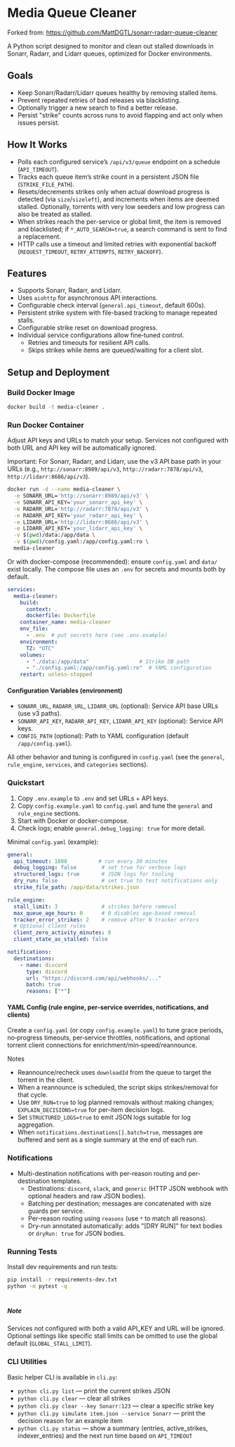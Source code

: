 # Media Queue Cleaner
Forked from: https://github.com/MattDGTL/sonarr-radarr-queue-cleaner

A Python script designed to monitor and clean out stalled downloads in Sonarr, Radarr, and Lidarr queues, optimized for Docker environments.

## Goals
- Keep Sonarr/Radarr/Lidarr queues healthy by removing stalled items.
- Prevent repeated retries of bad releases via blacklisting.
- Optionally trigger a new search to find a better release.
- Persist "strike" counts across runs to avoid flapping and act only when issues persist.

## How It Works
- Polls each configured service’s `/api/v3/queue` endpoint on a schedule (`API_TIMEOUT`).
- Tracks each queue item’s strike count in a persistent JSON file (`STRIKE_FILE_PATH`).
- Resets/decrements strikes only when actual download progress is detected (via `size`/`sizeleft`), and increments when items are deemed stalled.
  Optionally, torrents with very low seeders and low progress can also be treated as stalled.
- When strikes reach the per-service or global limit, the item is removed and blacklisted; if `*_AUTO_SEARCH=true`, a search command is sent to find a replacement.
- HTTP calls use a timeout and limited retries with exponential backoff (`REQUEST_TIMEOUT`, `RETRY_ATTEMPTS`, `RETRY_BACKOFF`).

## Features
- Supports Sonarr, Radarr, and Lidarr.
- Uses `aiohttp` for asynchronous API interactions.
- Configurable check interval (`general.api_timeout`, default 600s).
- Persistent strike system with file-based tracking to manage repeated stalls.
- Configurable strike reset on download progress.
- Individual service configurations allow fine‑tuned control.
  - Retries and timeouts for resilient API calls.
  - Skips strikes while items are queued/waiting for a client slot.

## Setup and Deployment
### Build Docker Image
```bash
docker build -t media-cleaner .
```

### Run Docker Container
Adjust API keys and URLs to match your setup. Services not configured with both URL and API key will be automatically ignored.

Important: For Sonarr, Radarr, and Lidarr, use the v3 API base path in your URLs (e.g., `http://sonarr:8989/api/v3`, `http://radarr:7878/api/v3`, `http://lidarr:8686/api/v3`).

```bash
docker run -d --name media-cleaner \
  -e SONARR_URL='http://sonarr:8989/api/v3' \
  -e SONARR_API_KEY='your_sonarr_api_key' \
  -e RADARR_URL='http://radarr:7878/api/v3' \
  -e RADARR_API_KEY='your_radarr_api_key' \
  -e LIDARR_URL='http://lidarr:8686/api/v3' \
  -e LIDARR_API_KEY='your_lidarr_api_key' \
  -v $(pwd)/data:/app/data \
  -v $(pwd)/config.yaml:/app/config.yaml:ro \
  media-cleaner
```

Or with docker-compose (recommended): ensure `config.yaml` and `data/` exist locally. The compose file uses an `.env` for secrets and mounts both by default.

```yaml
services:
  media-cleaner:
    build:
      context: .
      dockerfile: Dockerfile
    container_name: media-cleaner
    env_file:
      - .env  # put secrets here (see .env.example)
    environment:
      TZ: "UTC"
    volumes:
      - "./data:/app/data"                # Strike DB path
      - "./config.yaml:/app/config.yaml:ro"  # YAML configuration
    restart: unless-stopped
```

#### Configuration Variables (environment)

- `SONARR_URL`, `RADARR_URL`, `LIDARR_URL` (optional): Service API base URLs (use v3 paths).
- `SONARR_API_KEY`, `RADARR_API_KEY`, `LIDARR_API_KEY` (optional): Service API keys.
- `CONFIG_PATH` (optional): Path to YAML configuration (default `/app/config.yaml`).

All other behavior and tuning is configured in `config.yaml` (see the `general`, `rule_engine`, `services`, and `categories` sections).

### Quickstart

1) Copy `.env.example` to `.env` and set URLs + API keys.
2) Copy `config.example.yaml` to `config.yaml` and tune the `general` and `rule_engine` sections.
3) Start with Docker or docker-compose.
4) Check logs; enable `general.debug_logging: true` for more detail.

Minimal `config.yaml` (example):

```yaml
general:
  api_timeout: 1800          # run every 30 minutes
  debug_logging: false        # set true for verbose logs
  structured_logs: true       # JSON logs for tooling
  dry_run: false              # set true to test notifications only
  strike_file_path: /app/data/strikes.json

rule_engine:
  stall_limit: 3              # strikes before removal
  max_queue_age_hours: 0      # 0 disables age-based removal
  tracker_error_strikes: 2    # remove after N tracker errors
  # Optional client rules
  client_zero_activity_minutes: 0
  client_state_as_stalled: false

notifications:
  destinations:
    - name: discord
      type: discord
      url: "https://discord.com/api/webhooks/..."
      batch: true
      reasons: ["*"]
```

#### YAML Config (rule engine, per‑service overrides, notifications, and clients)

Create a `config.yaml` (or copy `config.example.yaml`) to tune grace periods, no‑progress timeouts, per‑service throttles, notifications, and optional torrent client connections for enrichment/min‑speed/reannounce.

Notes
- Reannounce/recheck uses `downloadId` from the queue to target the torrent in the client.
- When a reannounce is scheduled, the script skips strikes/removal for that cycle.
- Use `DRY_RUN=true` to log planned removals without making changes; `EXPLAIN_DECISIONS=true` for per-item decision logs.
- Set `STRUCTURED_LOGS=true` to emit JSON logs suitable for log aggregation.
- When `notifications.destinations[].batch=true`, messages are buffered and sent as a single summary at the end of each run.




### Notifications
- Multi-destination notifications with per-reason routing and per-destination templates.
  - Destinations: `discord`, `slack`, and `generic` (HTTP JSON webhook with optional headers and raw JSON bodies).
  - Batching per destination; messages are concatenated with size guards per service.
  - Per-reason routing using `reasons` (use `*` to match all reasons).
  - Dry-run annotated automatically: adds "[DRY RUN]" for text bodies or `dryRun: true` for JSON bodies.

### Running Tests

Install dev requirements and run tests:

```bash
pip install -r requirements-dev.txt
python -m pytest -q
```

#
##### Note
Services not configured with both a valid API_KEY and URL will be ignored. Optional settings like specific stall limits can be omitted to use the global default (`GLOBAL_STALL_LIMIT`).

### CLI Utilities

Basic helper CLI is available in `cli.py`:

 - `python cli.py list` — print the current strikes JSON
 - `python cli.py clear` — clear all strikes
 - `python cli.py clear --key Sonarr:123` — clear a specific strike key
 - `python cli.py simulate item.json --service Sonarr` — print the decision reason for an example item
 - `python cli.py status` — show a summary (entries, active_strikes, indexer_entries) and the next run time based on `API_TIMEOUT`
